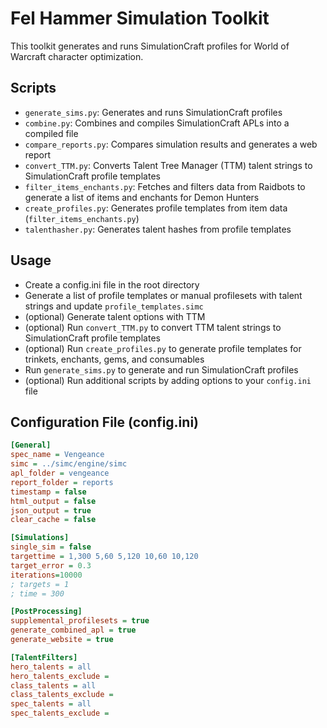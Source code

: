 # Fel Hammer Simulation Toolkit
This toolkit generates and runs SimulationCraft profiles for World of Warcraft character optimization.

## Scripts
- `generate_sims.py`: Generates and runs SimulationCraft profiles
- `combine.py`: Combines and compiles SimulationCraft APLs into a compiled file
- `compare_reports.py`: Compares simulation results and generates a web report
- `convert_TTM.py`: Converts Talent Tree Manager (TTM) talent strings to SimulationCraft profile templates
- `filter_items_enchants.py`: Fetches and filters data from Raidbots to generate a list of items and enchants for Demon Hunters
- `create_profiles.py`: Generates profile templates from item data (`filter_items_enchants.py`)
- `talenthasher.py`: Generates talent hashes from profile templates

## Usage
- Create a config.ini file in the root directory
- Generate a list of profile templates or manual profilesets with talent strings and update `profile_templates.simc`
- (optional) Generate talent options with TTM
- (optional) Run `convert_TTM.py` to convert TTM talent strings to SimulationCraft profile templates
- (optional) Run `create_profiles.py` to generate profile templates for trinkets, enchants, gems, and consumables
- Run `generate_sims.py` to generate and run SimulationCraft profiles
- (optional) Run additional scripts by adding options to your `config.ini` file

## Configuration File (config.ini)
```ini
[General]
spec_name = Vengeance
simc = ../simc/engine/simc
apl_folder = vengeance
report_folder = reports
timestamp = false
html_output = false
json_output = true
clear_cache = false

[Simulations]
single_sim = false
targettime = 1,300 5,60 5,120 10,60 10,120
target_error = 0.3
iterations=10000
; targets = 1
; time = 300

[PostProcessing]
supplemental_profilesets = true
generate_combined_apl = true
generate_website = true

[TalentFilters]
hero_talents = all
hero_talents_exclude =
class_talents = all
class_talents_exclude =
spec_talents = all
spec_talents_exclude =
```